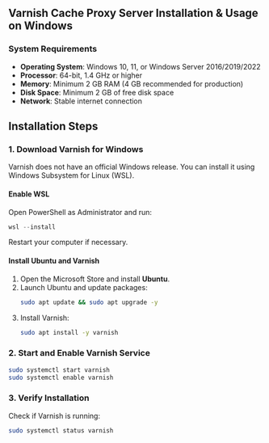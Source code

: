 ## Varnish Cache Proxy Server Installation & Usage on Windows

### **System Requirements**

- **Operating System**: Windows 10, 11, or Windows Server 2016/2019/2022
- **Processor**: 64-bit, 1.4 GHz or higher
- **Memory**: Minimum 2 GB RAM (4 GB recommended for production)
- **Disk Space**: Minimum 2 GB of free disk space
- **Network**: Stable internet connection


## **Installation Steps**

### **1. Download Varnish for Windows**
Varnish does not have an official Windows release. You can install it using Windows Subsystem for Linux (WSL).

#### **Enable WSL**
Open PowerShell as Administrator and run:
```powershell
wsl --install
```
Restart your computer if necessary.

#### **Install Ubuntu and Varnish**
1. Open the Microsoft Store and install **Ubuntu**.
2. Launch Ubuntu and update packages:
   ```bash
   sudo apt update && sudo apt upgrade -y
   ```
3. Install Varnish:
   ```bash
   sudo apt install -y varnish
   ```

### **2. Start and Enable Varnish Service**
```bash
sudo systemctl start varnish
sudo systemctl enable varnish
```

### **3. Verify Installation**
Check if Varnish is running:
```bash
sudo systemctl status varnish
```

